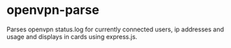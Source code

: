 # openvpn-parse
 
Parses openvpn status.log for currently connected users, ip addresses and usage and displays in cards using express.js.
